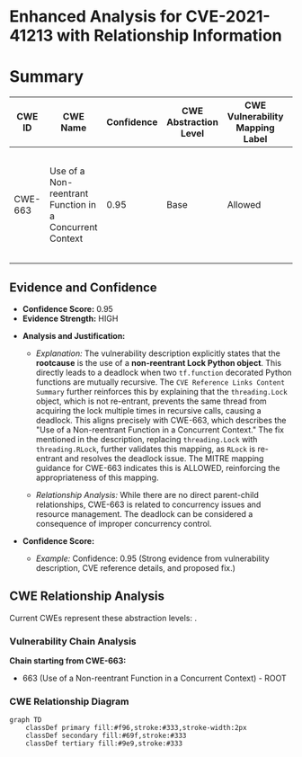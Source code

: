 # Enhanced Analysis for CVE-2021-41213 with Relationship Information

# Summary
| CWE ID | CWE Name | Confidence | CWE Abstraction Level | CWE Vulnerability Mapping Label | CWE-Vulnerability Mapping Notes |
|---|---|---|---|---|---|
| CWE-663 | Use of a Non-reentrant Function in a Concurrent Context | 0.95 | Base | Allowed | Primary CWE: The vulnerability involves a non-reentrant lock causing deadlocks in a concurrent context. |

## Evidence and Confidence

*   **Confidence Score:** 0.95
*   **Evidence Strength:** HIGH

- **Analysis and Justification:**  
  - *Explanation:* The vulnerability description explicitly states that the **rootcause** is the use of a **non-reentrant Lock Python object**. This directly leads to a deadlock when two `tf.function` decorated Python functions are mutually recursive. The `CVE Reference Links Content Summary` further reinforces this by explaining that the `threading.Lock` object, which is not re-entrant, prevents the same thread from acquiring the lock multiple times in recursive calls, causing a deadlock. This aligns precisely with CWE-663, which describes the "Use of a Non-reentrant Function in a Concurrent Context." The fix mentioned in the description, replacing `threading.Lock` with `threading.RLock`, further validates this mapping, as `RLock` is re-entrant and resolves the deadlock issue. The MITRE mapping guidance for CWE-663 indicates this is ALLOWED, reinforcing the appropriateness of this mapping.

  - *Relationship Analysis:* While there are no direct parent-child relationships, CWE-663 is related to concurrency issues and resource management. The deadlock can be considered a consequence of improper concurrency control.

- **Confidence Score:**  
  - *Example:* Confidence: 0.95 (Strong evidence from vulnerability description, CVE reference details, and proposed fix.)


## CWE Relationship Analysis

Current CWEs represent these abstraction levels: .


### Vulnerability Chain Analysis

**Chain starting from CWE-663:**
- 663 (Use of a Non-reentrant Function in a Concurrent Context) - ROOT



### CWE Relationship Diagram

```mermaid
graph TD
    classDef primary fill:#f96,stroke:#333,stroke-width:2px
    classDef secondary fill:#69f,stroke:#333
    classDef tertiary fill:#9e9,stroke:#333
```
